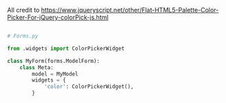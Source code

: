 All credit to https://www.jqueryscript.net/other/Flat-HTML5-Palette-Color-Picker-For-jQuery-colorPick-js.html

```python

# Forms.py

from .widgets import ColorPickerWidget

class MyForm(forms.ModelForm):
    class Meta:
        model = MyModel
        widgets = {
            'color': ColorPickerWidget(),
        }
```
